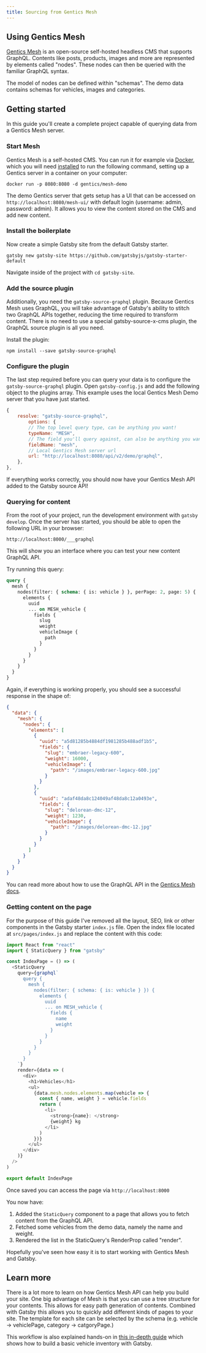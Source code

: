 ```yaml
---
title: Sourcing from Gentics Mesh
---
```


## Using Gentics Mesh

[Gentics Mesh](https://getmesh.io) is an open-source self-hosted headless CMS that supports GraphQL. Contents like posts, products, images and more are represented by elements called "nodes". These nodes can then be queried with the familiar GraphQL syntax.

The model of nodes can be defined within "schemas". The demo data contains schemas for vehicles, images and categories.

## Getting started

In this guide you'll create a complete project capable of querying data from a Gentics Mesh server.

### Start Mesh

Gentics Mesh is a self-hosted CMS. You can run it for example via [Docker](https://www.docker.com/), which you will need [installed](https://docs.docker.com/v17.09/engine/installation/) to run the following command, setting up a Gentics server in a container on your computer:

```shell
docker run -p 8080:8080 -d gentics/mesh-demo
```

The demo Gentics server that gets setup has a UI that can be accessed on `http://localhost:8080/mesh-ui/` with default login (username: admin, password: admin). It allows you to view the content stored on the CMS and add new content.

### Install the boilerplate

Now create a simple Gatsby site from the default Gatsby starter.

```shell
gatsby new gatsby-site https://github.com/gatsbyjs/gatsby-starter-default
```

Navigate inside of the project with `cd gatsby-site`.

### Add the source plugin

Additionally, you need the `gatsby-source-graphql` plugin. Because Gentics Mesh uses GraphQL, you will take advantage of Gatsby's ability to stitch two GraphQL APIs together, reducing the time required to transform content. There is no need to use a special gatsby-source-x-cms plugin, the GraphQL source plugin is all you need.

Install the plugin:

```shell
npm install --save gatsby-source-graphql
```

### Configure the plugin

The last step required before you can query your data is to configure the `gatsby-source-graphql` plugin. Open `gatsby-config.js` and add the following object to the plugins array.
This example uses the local Gentics Mesh Demo server that you have just started.

```javascript:title=gatsby-config.js
{
    resolve: "gatsby-source-graphql",
        options: {
        // The top level query type, can be anything you want!
        typeName: "MESH",
        // The field you'll query against, can also be anything you want.
        fieldName: "mesh",
        // Local Gentics Mesh server url
        url: "http://localhost:8080/api/v2/demo/graphql",
    },
},
```

If everything works correctly, you should now have your Gentics Mesh API added to the Gatsby source API!

### Querying for content

From the root of your project, run the development environment with `gatsby develop`. Once the server has started, you should be able to open the following URL in your browser:

`http://localhost:8000/___graphql`

This will show you an interface where you can test your new content GraphQL API.

Try running this query:

```graphql
query {
  mesh {
    nodes(filter: { schema: { is: vehicle } }, perPage: 2, page: 5) {
      elements {
        uuid
        ... on MESH_vehicle {
          fields {
            slug
            weight
            vehicleImage {
              path
            }
          }
        }
      }
    }
  }
}
```

Again, if everything is working properly, you should see a successful response in the shape of:

```json
{
  "data": {
    "mesh": {
      "nodes": {
        "elements": [
          {
            "uuid": "a5d81285b4884df1981285b488adf1b5",
            "fields": {
              "slug": "embraer-legacy-600",
              "weight": 16000,
              "vehicleImage": {
                "path": "/images/embraer-legacy-600.jpg"
              }
            }
          },
          {
            "uuid": "adaf48da8c124049af48da8c12a0493e",
            "fields": {
              "slug": "delorean-dmc-12",
              "weight": 1230,
              "vehicleImage": {
                "path": "/images/delorean-dmc-12.jpg"
              }
            }
          }
        ]
      }
    }
  }
}
```

You can read more about how to use the GraphQL API in the [Gentics Mesh docs](https://getmesh.io/docs/graphql/).

### Getting content on the page

For the purpose of this guide I've removed all the layout, SEO, link or other components in the Gatsby starter `index.js` file. Open the index file located at `src/pages/index.js` and replace the content with this code:

```jsx:title=src/pages/index.js
import React from "react"
import { StaticQuery } from "gatsby"

const IndexPage = () => (
  <StaticQuery
    query={graphql`
      query {
        mesh {
          nodes(filter: { schema: { is: vehicle } }) {
            elements {
              uuid
              ... on MESH_vehicle {
                fields {
                  name
                  weight
                }
              }
            }
          }
        }
      }
    `}
    render={data => (
      <div>
        <h1>Vehicles</h1>
        <ul>
          {data.mesh.nodes.elements.map(vehicle => {
            const { name, weight } = vehicle.fields
            return (
              <li>
                <strong>{name}: </strong>
                {weight} kg
              </li>
            )
          })}
        </ul>
      </div>
    )}
  />
)

export default IndexPage
```

Once saved you can access the page via `http://localhost:8000`

You now have:

1. Added the `StaticQuery` component to a page that allows you to fetch content from the GraphQL API.
2. Fetched some vehicles from the demo data, namely the name and weight.
3. Rendered the list in the StaticQuery's RenderProp called "render".

Hopefully you've seen how easy it is to start working with Gentics Mesh and Gatsby.

## Learn more

There is a lot more to learn on how Gentics Mesh API can help you build your site.
One big advantage of Mesh is that you can use a tree structure for your contents. This allows for easy path generation of contents. Combined with Gatsby this allows you to quickly add different kinds of pages to your site. The template for each site can be selected by the schema (e.g. vehicle → vehiclePage, category → catgoryPage.)

This workflow is also explained hands-on in [this in-depth guide](https://getmesh.io/blog/gentics-mesh-gatsby/) which shows how to build a basic vehicle inventory with Gatsby.
